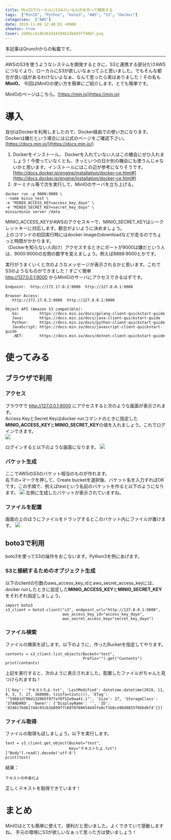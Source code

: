 ```yaml
---
title: MinIOでローカルにS3みたいなものを作って開発する
tags:  ["MinIO", "Python", "boto3", "AWS", "S3", "Docker"]
categories:  ["AWS"]
date: 2019-11-09 12:48:01 +0900
showtoc: true
Cover: 2d89cc4c8b3b3d34194b32b843ff40bf.png
---
```

本記事はQrunchからの転載です。
___
AWSのS3を使うようなシステムを開発するときに、S3と連携する部分だけAWSにつなぐより、ローカルにS3が欲しいなぁってふと思いました。でもそんな都合が良い話があるわけないよなぁ、なんて思ったら実はありました！その名も**MinIO**。
今回はMinIOの使い方を簡単にご紹介します。とても簡単です。

MinIOのページはこちら。[https://min.io](https://min.io)

# 導入
自分はDockerを利用しましたので、Docker経由での使い方になります。
Dockerは嫌だという場合には公式のページをご確認下さい。[https://docs.min.io/](https://docs.min.io/)

1. Dockerをインストール。
Dockerを入れていない人はこの機会にぜひ入れましょう！今使っていなくとも、きっといつの日か別の機会にも使うんじゃないかと思います。インストールにはこの辺が参考になりそうです。[http://docs.docker.jp/engine/installation/docker-ce.html#](http://docs.docker.jp/engine/installation/docker-ce.html#)
1. ターミナル等で次を実行して、MinIOのサーバを立ち上げる。
```
docker run -p 9000:9000 \
--name minio_test \
-e "MINIO_ACCESS_KEY=access_key_dayo" \
-e "MINIO_SECRET_KEY=secret_key_dayo" \
minio/minio server /data
```
MINIO_ACCESS_KEYがAWSのアクセスキーで、MINIO_SECRET_KEYはシークレットキーに対応します。都合がよいように決めましょう。  
上のコマンドの初回実行時にはdocker imageのdownloadなどが走るのでちょっと時間がかかります。  
（Dockerを知らない人向け）アクセスするときにポートが9000は嫌だという人は、9000:9000の左側の数字を変えましょう。例えば8888:9000とかです。

実行がうまくいくと次のようなメッセージが表示されるかと思います。これでS3のようなものができました！すごく簡単  
http://127.0.0.1:9000 からMinIOのサーバにアクセスできるはずです。
```
Endpoint:  http://172.17.0.2:9000  http://127.0.0.1:9000

Browser Access:
   http://172.17.0.2:9000  http://127.0.0.1:9000

Object API (Amazon S3 compatible):
   Go:         https://docs.min.io/docs/golang-client-quickstart-guide
   Java:       https://docs.min.io/docs/java-client-quickstart-guide
   Python:     https://docs.min.io/docs/python-client-quickstart-guide
   JavaScript: https://docs.min.io/docs/javascript-client-quickstart-guide
   .NET:       https://docs.min.io/docs/dotnet-client-quickstart-guide
```

# 使ってみる
## ブラウザで利用
### アクセス
ブラウザで http://127.0.0.1:9000 にアクセスすると次のような画面が表示されます。  
Access KeyとSecret Keyはdocker runコマンドのときに指定した**MINIO_ACCESS_KEY**と**MINIO_SECRET_KEY**の値を入れましょう。これでログインできます。  
![](2d89cc4c8b3b3d34194b32b843ff40bf.png)

ログインすると以下のような画面になります。
![](3417aa166eed538583c50395327d69e3.png)

### バケット生成
ここでAWSのS3のバケット相当のものが作れます。  
右下の+マークを押して、Create bucketを選択後、バケット名を入力すればOKです。この手順で、例えばtestという名前のバケットを作ると以下のようになります。
![](6ef57990b7aa37c68828ed21e0d68815.png)
左側に生成したバケットが表示されていますね。

### ファイルを配置
画面の上のほうにファイルをドラッグするとこのバケット内にファイルが置けます。
![](e813fb861ef723fe31beeb162fe1d8cf.png)

## boto3で利用
boto3を使ってS3の操作をおこないます。Python3を例にあげます。
### S3と接続するためのオブジェクト生成
以下のclientの引数のaws_access_key_idとaws_secret_access_keyには、docker runしたときに設定した**MINIO_ACCESS_KEY**と**MINIO_SECRET_KEY**をそれぞれ指定しましょう。
```
import boto3
s3_client = boto3.client("s3", endpoint_url="http://127.0.0.1:9000",
                         aws_access_key_id="access_key_dayo",
                         aws_secret_access_key="secret_key_dayo")
```
### ファイル検索
ファイルの検索を試します。以下のように、作ったBucketを指定してやります。
```
contents = s3_client.list_objects(Bucket="test",
                                  Prefix="").get("Contents")
print(contents)
```
上記を実行すると、次のように表示されました。配置したファイルがちゃんと見つけられますね！
```
[{'Key': 'テキストたよ.txt', 'LastModified': datetime.datetime(2019, 11, 9, 3, 7, 27, 360000, tzinfo=tzutc()), 'ETag': '"59681d790d132065f97faf0f52e9aa41-1"', 'Size': 27, 'StorageClass': 'STANDARD', 'Owner': {'DisplayName': '', 'ID': '02d6176db174dc93cb1b899f7c6078f08654445fe8cf1b6ce98d8855f66bdbf4'}}]
```

### ファイル取得
ファイルの取得も試しましょう。以下を実行します。
```
text = s3_client.get_object(Bucket="test",
                            Key="テキストたよ.txt")["Body"].read().decode('utf-8')
print(text)
```
結果：
```
テキストの中身だよ
```
正しくテキストを取得できています！

# まとめ
MinIOはとても簡単に使えて、便利だと思いました。よくできていて感動しますね。
手元の環境にS3が欲しいなぁって思った方は使いましょう！
